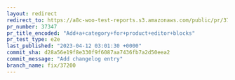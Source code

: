 ```yaml
---
layout: redirect
redirect_to: https://a8c-woo-test-reports.s3.amazonaws.com/public/pr/37347/e2e/index.html
pr_number: 37347
pr_title_encoded: "Add+a+category+for+product+editor+blocks"
pr_test_type: e2e
last_published: "2023-04-12 03:01:30 +0000"
commit_sha: d28a56e19f8e330f9f6087aa7436fb7a2d50eea2
commit_message: "Add changelog entry"
branch_name: fix/37200
---
```

